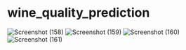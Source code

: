 # wine_quality_prediction

![Screenshot (158)](https://github.com/Ananthesh08/wine_quality_prediction/assets/109642911/d35b5ab8-488b-4e19-a516-9a6b5241a43e)
![Screenshot (159)](https://github.com/Ananthesh08/wine_quality_prediction/assets/109642911/0189f23a-c648-4006-91de-d998d804daa3)
![Screenshot (160)](https://github.com/Ananthesh08/wine_quality_prediction/assets/109642911/765191c6-570b-452c-8008-f27f158226dd)
![Screenshot (161)](https://github.com/Ananthesh08/wine_quality_prediction/assets/109642911/a3022dab-9669-4d99-a0ef-b182e50f0003)
